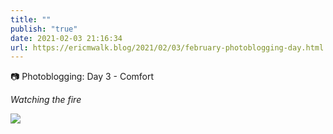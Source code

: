 ```yaml
---
title: ""
publish: "true"
date: 2021-02-03 21:16:34
url: https://ericmwalk.blog/2021/02/03/february-photoblogging-day.html
---
```


📷 Photoblogging: Day 3 - Comfort

*Watching the fire*


![](https://ericmwalk.blog/uploads/2021/26d916c993.jpg)